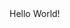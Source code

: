 <html>

<head>

<title>My first php</title>
</head>

<body>
Hello World!

<?php

    echo "Hello,World!";
?>

</body>
</html>
